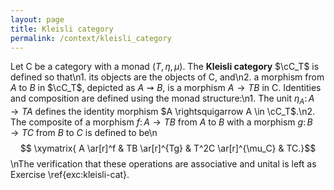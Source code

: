 ```yaml
---
layout: page
title: Kleisli category
permalink: /context/kleisli_category
---
```

Let $\mathsf{C}$ be a category with a monad $(T,\eta,\mu)$. The **Kleisli category**  $\cC_T$ is defined so that\n1. its objects are the objects of $\mathsf{C}$, and\n2. a morphism from $A$ to $B$ in $\cC_T$, depicted as $A \rightsquigarrow B$,  is a morphism $A \to TB$ in $\mathsf{C}$. Identities and composition are defined using the monad structure:\n1. The unit $\eta_A \colon A \to TA$ defines the identity morphism $A \rightsquigarrow A  \in \cC_T$.\n2. The composite of a morphism $f \colon A \to TB$ from $A$ to $B$ with a morphism $g \colon B \to TC$ from $B$ to $C$ is defined to be\n$$ \xymatrix{ A \ar[r]^f & TB \ar[r]^{Tg} & T^2C \ar[r]^{\mu_C} & TC.}$$\nThe verification that these operations are associative and unital is left as Exercise \ref{exc:kleisli-cat}.
